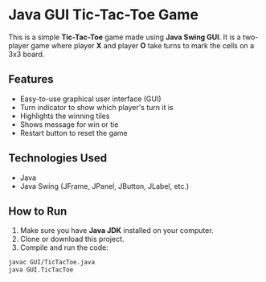 # Java GUI Tic-Tac-Toe Game

This is a simple **Tic-Tac-Toe** game made using **Java Swing GUI**. It is a two-player game where player **X** and player **O** take turns to mark the cells on a 3x3 board.

## Features

- Easy-to-use graphical user interface (GUI)
- Turn indicator to show which player's turn it is
- Highlights the winning tiles
- Shows message for win or tie
- Restart button to reset the game

## Technologies Used

- Java
- Java Swing (JFrame, JPanel, JButton, JLabel, etc.)

## How to Run

1. Make sure you have **Java JDK** installed on your computer.
2. Clone or download this project.
3. Compile and run the code:

```bash
javac GUI/TicTacToe.java
java GUI.TicTacToe


